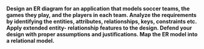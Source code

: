 #### Design an ER diagram for an application that models soccer teams, the games they play, and the players in each team. Analyze the requirements by identifying the entities, attributes, relationships, keys, constraints etc. Apply extended entity- relationship features to the design. Defend your design with proper assumptions and justifications. Map the ER model into a relational model.
